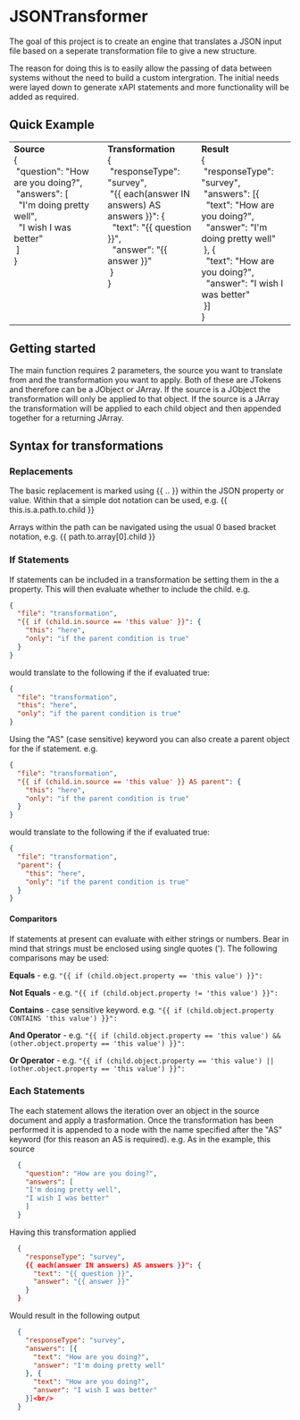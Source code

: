 # JSONTransformer

The goal of this project is to create an engine that translates a JSON input file based on a seperate transformation file to give a new structure.

The reason for doing this is to easily allow the passing of data between systems without the need to build a custom intergration. The initial needs were layed down to generate xAPI statements and more functionality will be added as required.

## Quick Example

<table width="100%">
  <tr>
    <td width="33.33%" align="left" valign="top">
      <div><b>Source</b></div>
      <div>
        {<br/>
          &nbsp;"question": "How are you doing?",<br/>
          &nbsp;"answers": [<br/>
          &nbsp;&nbsp;"I'm doing pretty well",<br/>
          &nbsp;&nbsp;"I wish I was better"<br/>
          &nbsp;]<br/>
        }
      </div>
    </td>
    <td width="33.33%" align="left" valign="top">
      <div><b>Transformation</b></div>
      <div>
      {<br/>
        &nbsp;"responseType": "survey",<br/>
        &nbsp;"{{ each(answer IN answers) AS answers }}": {<br/>
        &nbsp;&nbsp;"text": "{{ question }}",<br/>
        &nbsp;&nbsp;"answer": "{{ answer }}"<br/>
        &nbsp;}<br/>
      }
      </div>
    </td>
    <td width="33.33%" align="left" valign="top">
      <div><b>Result</b></div>
      <div>
      {<br/>
        &nbsp;"responseType": "survey",<br/>
        &nbsp;"answers": [{<br/>
        &nbsp;&nbsp;"text": "How are you doing?",<br/>
        &nbsp;&nbsp;"answer": "I'm doing pretty well"<br/>
        &nbsp;}, {<br/>
        &nbsp;&nbsp;"text": "How are you doing?",<br/>
        &nbsp;&nbsp;"answer": "I wish I was better"<br/>
        &nbsp;}]<br/>
      }
      </div>
    </td>
  </tr>
</table>


## Getting started

The main function requires 2 parameters, the source you want to translate from and the transformation you want to apply. Both of these are JTokens and therefore can be a JObject or JArray. If the source is a JObject the transformation will only be applied to that object. If the source is a JArray the transformation will be applied to each child object and then appended together for a returning JArray. 


## Syntax for transformations

### Replacements

The basic replacement is marked using {{ .. }} within the JSON property or value. Within that a simple dot notation can be used, e.g. {{ this.is.a.path.to.child }}

Arrays within the path can be navigated using the usual 0 based bracket notation, e.g. {{ path.to.array[0].child }}

### If Statements

If statements can be included in a transformation be setting them in the a property. This will then evaluate whether to include the child. e.g.

```json
{
  "file": "transformation",
  "{{ if (child.in.source == 'this value' }}": {
    "this": "here",
    "only": "if the parent condition is true"
  }
}
```

would translate to the following if the if evaluated true:

```json
{
  "file": "transformation",
  "this": "here",
  "only": "if the parent condition is true"
}
```
Using the "AS" (case sensitive) keyword you can also create a parent object for the if statement. e.g.

```json
{
  "file": "transformation",
  "{{ if (child.in.source == 'this value' }} AS parent": {
    "this": "here",
    "only": "if the parent condition is true"
  }
}
```

would translate to the following if the if evaluated true:

```json
{
  "file": "transformation",
  "parent": {
    "this": "here",
    "only": "if the parent condition is true"
  }
}
```


#### Comparitors

If statements at present can evaluate with either strings or numbers. Bear in mind that strings must be enclosed using single quotes ('). The following comparisons may be used:

<b>Equals</b> - e.g. 
```"{{ if (child.object.property == 'this value') }}":```

<b>Not Equals</b> - e.g. 
```"{{ if (child.object.property != 'this value') }}":```

<b>Contains</b> - case sensitive keyword. e.g. 
```"{{ if (child.object.property CONTAINS 'this value') }}":```

<b>And Operator</b> - e.g.
```"{{ if (child.object.property == 'this value') && (other.object.property == 'this value') }}":```

<b>Or Operator</b> - e.g.
```"{{ if (child.object.property == 'this value') || (other.object.property == 'this value') }}":```


### Each Statements

The each statement allows the iteration over an object in the source document and apply a trasformation. Once the transformation has been performed it is appended to a node with the name specified after the "AS" keyword (for this reason an AS is required). e.g. As in the example, this source

```json
  {
    "question": "How are you doing?",
    "answers": [
    "I'm doing pretty well",
    "I wish I was better"
    ]
  }
```

Having this transformation applied

```json
  {
    "responseType": "survey",
    {{ each(answer IN answers) AS answers }}": {
      "text": "{{ question }}",
      "answer": "{{ answer }}"
    }
  }
```

Would result in the following output

```json
  {
    "responseType": "survey",
    "answers": [{
      "text": "How are you doing?",
      "answer": "I'm doing pretty well"
    }, {
      "text": "How are you doing?",
      "answer": "I wish I was better"
    }]<br/>
  }
